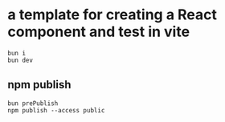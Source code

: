 # a template for creating a React component and test in vite
```
bun i
bun dev
```

## npm publish
```
bun prePublish
npm publish --access public
```
